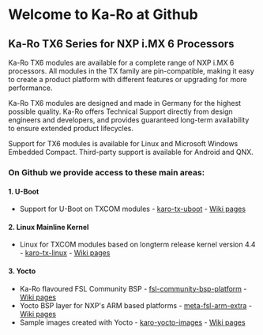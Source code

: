 # Welcome to Ka-Ro at Github

## Ka-Ro TX6 Series for NXP i.MX 6 Processors

Ka-Ro TX6 modules are available for a complete range of NXP i.MX 6 processors. All modules in the TX family are pin-compatible, making it easy to create a product platform with different features or upgrading for more performance. 

Ka-Ro TX6 modules are designed and made in Germany for the highest possible quality.  Ka-Ro offers Technical Support directly from design engineers and developers, and provides guaranteed long-term availability to ensure extended product lifecycles. 

Support for TX6 modules is available for Linux and Microsoft Windows Embedded Compact. Third-party support is available for Android and QNX.  

### On Github we provide access to these main areas:
#### 1. U-Boot ###
- Support for U-Boot on TXCOM modules - [karo-tx-uboot](https://github.com/karo-electronics/karo-tx-uboot) - [Wiki pages](https://github.com/karo-electronics/karo-tx-uboot/wiki)
  
#### 2. Linux Mainline Kernel ###
  - Linux for TXCOM modules based on longterm release kernel version 4.4 - [karo-tx-linux](https://github.com/karo-electronics/karo-tx-linux) - [Wiki pages](https://github.com/karo-electronics/karo-tx-linux/wiki)
  
#### 3. Yocto
  - Ka-Ro flavoured FSL Community BSP - [fsl-community-bsp-platform](https://github.com/karo-electronics/fsl-community-bsp-platform) - [Wiki pages](https://github.com/karo-electronics/fsl-community-bsp-platform/wiki)
  - Yocto BSP layer for NXP's ARM based platforms - [meta-fsl-arm-extra](https://github.com/karo-electronics/meta-fsl-arm-extra) - [Wiki pages](https://github.com/karo-electronics/meta-fsl-arm-extra/wiki)
  - Sample images created with Yocto - [karo-yocto-images](https://github.com/karo-electronics/karo-yocto-images) - [Wiki pages](https://github.com/karo-electronics/karo-yocto-images)
